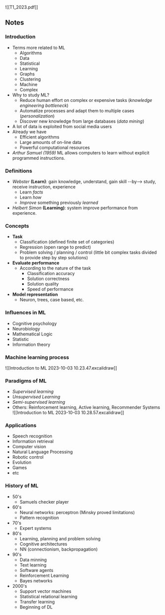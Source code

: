 ![[T1_2023.pdf]]

## Notes
### Introduction
- Terms more related to ML
	- Algorithms
	- Data
	- Statistical
	- Learning
	- Graphs
	- Clustering
	- Machine
	- Complex
- Why to study ML?
	- Reduce human effort on complex or expensive tasks (*knowledge engineering bottleneck*)
	- Automatize processes and adapt them to multiple cases (*personalization*)
	- Discover new knowledge from large databases (*data mining*)
- A lot of data is exploited from social media users
- Already we have
	- Efficient algorithms
	- Large amounts of on-line data
	- Powerful computational resources
- *Arthur Samuel (1959)* ML allows computers to learn without explicit programmed instructions.
### Definitions
- *Webster* **(Learn)**: gain knowledge, understand, gain skill --by--> study, receive instruction, experience
	- Learn *facts*
	- Learn *how*
	- *Improve* something previously *learned*
- *Helbert Simon* **(Learning)**: system improve performance from experience.

### Concepts
- **Task**
	- Classification (defined finite set of categories)
	- Regression (open range to predict)
	- Problem solving / planning / control (little bit complex tasks divided to provide step by step solutions)
- **Evaluate performance**
	- According to the nature of the task
		- Classification accuracy
		- Solution correctness
		- Solution quality
		- Speed of performance
- **Model representation**
	- Neuron, trees, case based, etc.
### Influences in ML
- Cognitive psychology
- Neurobiology
- Mathematical Logic
- Statistic
- Information theory
### Machine learning process
![[Introduction to ML 2023-10-03 10.23.47.excalidraw]]

### Paradigms of ML
- *Supervised learning*
- *Unsupervised Learning*
- *Semi-supervised learning*
- Others: Reinforcement learning, Active learning, Recommender Systems
![[Introduction to ML 2023-10-03 10.28.57.excalidraw]]

### Applications
- Speech recognition
- Information retrieval
- Computer vision
- Natural Language Processing
- Robotic control
- Evolution
- Games
- etc
### History of ML
- 50's
	- Samuels checker player
- 60's
	- Neural networks: perceptron (Minsky proved limitations)
	- Pattern recognition
- 70's
	- Expert systems
- 80's
	- Learning, planning and problem solving
	- Cognitive architectures
	- NN (connectionism, backpropagation)
- 90's
	- Data minning
	- Text learning
	- Software agents
	- Reinforcement Learning
	- Bayes networks
- 2000's
	- Support vector machines
	- Statistical relational learning
	- Transfer learning
	- Beginning of DL


















